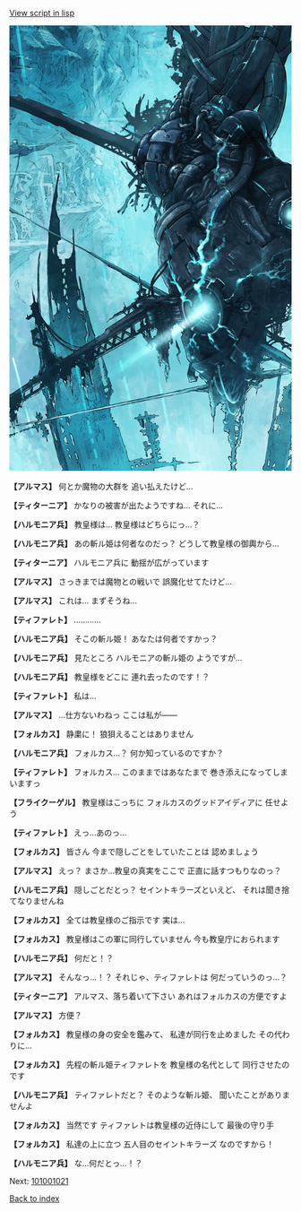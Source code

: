 [View script in lisp](../scripts/101001010.txt)

![underground_world_3.png](../images/backgrounds/underground_world_3.png)

**【アルマス】**
何とか魔物の大群を
追い払えたけど…

**【ティターニア】**
かなりの被害が出たようですね…
それに…

**【ハルモニア兵】**
教皇様は…
教皇様はどちらにっ…？

**【ハルモニア兵】**
あの斬ル姫は何者なのだっ？
どうして教皇様の御輿から…

**【ティターニア】**
ハルモニア兵に
動揺が広がっています

**【アルマス】**
さっきまでは魔物との戦いで
誤魔化せてたけど…

**【アルマス】**
これは…
まずそうね…

**【ティファレト】**
…………

**【ハルモニア兵】**
そこの斬ル姫！
あなたは何者ですかっ？

**【ハルモニア兵】**
見たところ
ハルモニアの斬ル姫の
ようですが…

**【ハルモニア兵】**
教皇様をどこに
連れ去ったのです！？

**【ティファレト】**
私は…

**【アルマス】**
…仕方ないわねっ
ここは私が――

**【フォルカス】**
静粛に！
狼狽えることはありません

**【ハルモニア兵】**
フォルカス…？
何か知っているのですか？

**【ティファレト】**
フォルカス…
このままではあなたまで
巻き添えになってしまいますっ

**【フライクーゲル】**
教皇様はこっちに
フォルカスのグッドアイディアに
任せよう

**【ティファレト】**
えっ…あのっ…

**【フォルカス】**
皆さん
今まで隠しごとをしていたことは
認めましょう

**【アルマス】**
えっ？
まさか…教皇の真実をここで
正直に話すつもりなのっ？

**【ハルモニア兵】**
隠しごとだとっ？
セイントキラーズといえど、
それは聞き捨てなりませんね

**【フォルカス】**
全ては教皇様のご指示です
実は…

**【フォルカス】**
教皇様はこの軍に同行していません
今も教皇庁におられます

**【ハルモニア兵】**
何だと！？

**【アルマス】**
そんなっ…！？
それじゃ、ティファレトは
何だっていうのっ…？

**【ティターニア】**
アルマス、落ち着いて下さい
あれはフォルカスの方便ですよ

**【アルマス】**
方便？

**【フォルカス】**
教皇様の身の安全を鑑みて、
私達が同行を止めました
その代わりに…

**【フォルカス】**
先程の斬ル姫ティファレトを
教皇様の名代として
同行させたのです

**【ハルモニア兵】**
ティファレトだと？
そのような斬ル姫、
聞いたことがありませんよ

**【フォルカス】**
当然です
ティファレトは教皇様の近侍にして
最後の守り手

**【フォルカス】**
私達の上に立つ
五人目のセイントキラーズ
なのですから！

**【ハルモニア兵】**
な…何だとっ…！？

Next: [101001021](101001021.md)

[Back to index](index.md)
